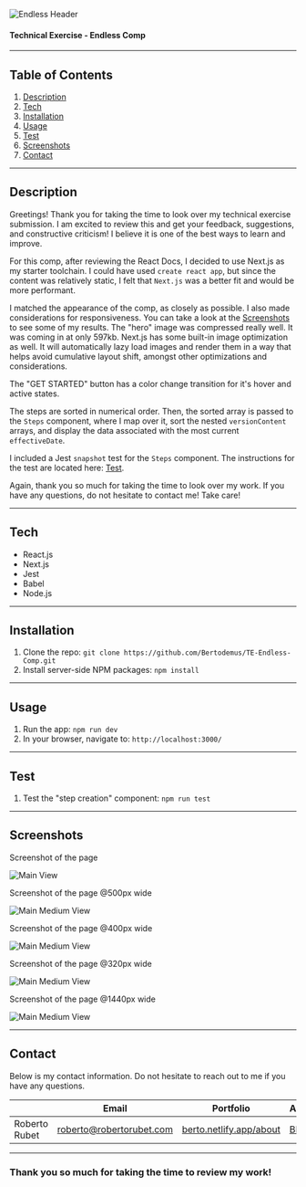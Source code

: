 ![Endless Header](readme_assets/logo-endless.png)

#### **Technical Exercise - Endless Comp**

---

## **Table of Contents**

1. [Description](#Description)
1. [Tech](#Tech)
1. [Installation](#Installation)
1. [Usage](#Usage)
1. [Test](#Test)
1. [Screenshots](#Screenshots)
1. [Contact](#Contact)

---

## **Description**

Greetings! Thank you for taking the time to look over my technical exercise submission. I am excited to review this and get your feedback, suggestions, and constructive criticism! I believe it is one of the best ways to learn and improve.

For this comp, after reviewing the React Docs, I decided to use Next.js as my starter toolchain. I could have used `create react app`, but since the content was relatively static, I felt that `Next.js` was a better fit and would be more performant.

I matched the appearance of the comp, as closely as possible. I also made considerations for responsiveness. You can take a look at the [Screenshots](#Screenshots) to see some of my results. The "hero" image was compressed really well. It was coming in at only 597kb. Next.js has some built-in image optimization as well. It will automatically lazy load images and render them in a way that helps avoid cumulative layout shift, amongst other optimizations and considerations.

The "GET STARTED" button has a color change transition for it's hover and active states.

The steps are sorted in numerical order. Then, the sorted array is passed to the `Steps` component, where I map over it, sort the nested `versionContent` arrays, and display the data associated with the most current `effectiveDate`.

I included a Jest `snapshot` test for the `Steps` component. The instructions for the test are located here: [Test](#Test).

Again, thank you so much for taking the time to look over my work. If you have any questions, do not hesitate to contact me! Take care!



---

## **Tech**

- React.js
- Next.js
- Jest
- Babel
- Node.js

---

## **Installation**

1. Clone the repo: `git clone https://github.com/Bertodemus/TE-Endless-Comp.git`
2. Install server-side NPM packages: `npm install`

---

## **Usage**

1. Run the app: `npm run dev`
1. In your browser, navigate to: `http://localhost:3000/`

---

## **Test**

1. Test the "step creation" component: `npm run test`

---

## **Screenshots**

Screenshot of the page

![Main View](readme_assets/main.png)


Screenshot of the page @500px wide

![Main Medium View](readme_assets/main_med.png)

Screenshot of the page @400px wide

![Main Medium View](readme_assets/main_small_400.png)

Screenshot of the page @320px wide

![Main Medium View](readme_assets/main_small_320.png)

Screenshot of the page @1440px wide

![Main Medium View](readme_assets/main_large.png)

---

## **Contact**

Below is my contact information. Do not hesitate to reach out to me if you have any questions.

|                | Email                    | Portfolio                                                   | Artwork                                       |
| -------------- | ------------------------ | ------------------------------------------------------------| --------------------------------------------- |
| Roberto Rubet  | roberto@robertorubet.com | [berto.netlify.app/about](https://berto.netlify.app/about)  | [BERTO!](https://www.robertorubet.com/)       |

---

### Thank you so much for taking the time to review my work!
